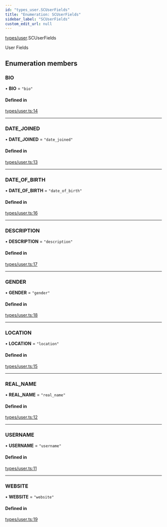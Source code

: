 ```yaml
---
id: "types_user.SCUserFields"
title: "Enumeration: SCUserFields"
sidebar_label: "SCUserFields"
custom_edit_url: null
---
```


[types/user](../modules/types_user.md).SCUserFields

User Fields

## Enumeration members

### BIO

• **BIO** = `"bio"`

#### Defined in

[types/user.ts:14](https://github.com/selfcommunity/community-ui/blob/e8a635a/packages/sc-core/src/types/user.ts#L14)

___

### DATE\_JOINED

• **DATE\_JOINED** = `"date_joined"`

#### Defined in

[types/user.ts:13](https://github.com/selfcommunity/community-ui/blob/e8a635a/packages/sc-core/src/types/user.ts#L13)

___

### DATE\_OF\_BIRTH

• **DATE\_OF\_BIRTH** = `"date_of_birth"`

#### Defined in

[types/user.ts:16](https://github.com/selfcommunity/community-ui/blob/e8a635a/packages/sc-core/src/types/user.ts#L16)

___

### DESCRIPTION

• **DESCRIPTION** = `"description"`

#### Defined in

[types/user.ts:17](https://github.com/selfcommunity/community-ui/blob/e8a635a/packages/sc-core/src/types/user.ts#L17)

___

### GENDER

• **GENDER** = `"gender"`

#### Defined in

[types/user.ts:18](https://github.com/selfcommunity/community-ui/blob/e8a635a/packages/sc-core/src/types/user.ts#L18)

___

### LOCATION

• **LOCATION** = `"location"`

#### Defined in

[types/user.ts:15](https://github.com/selfcommunity/community-ui/blob/e8a635a/packages/sc-core/src/types/user.ts#L15)

___

### REAL\_NAME

• **REAL\_NAME** = `"real_name"`

#### Defined in

[types/user.ts:12](https://github.com/selfcommunity/community-ui/blob/e8a635a/packages/sc-core/src/types/user.ts#L12)

___

### USERNAME

• **USERNAME** = `"username"`

#### Defined in

[types/user.ts:11](https://github.com/selfcommunity/community-ui/blob/e8a635a/packages/sc-core/src/types/user.ts#L11)

___

### WEBSITE

• **WEBSITE** = `"website"`

#### Defined in

[types/user.ts:19](https://github.com/selfcommunity/community-ui/blob/e8a635a/packages/sc-core/src/types/user.ts#L19)
